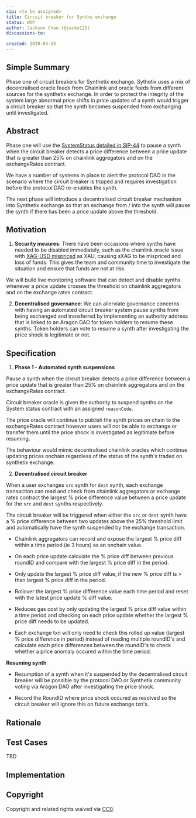 ```yaml
---
sip: <to be assigned>
title: Circuit breaker for Synths exchange
status: WIP
author: Jackson Chan (@jacko125)
discussions-to:

created: 2020-04-24
---
```


<!--You can leave these HTML comments in your merged SIP and delete the visible duplicate text guides, they will not appear and may be helpful to refer to if you edit it again. This is the suggested template for new SIPs. Note that an SIP number will be assigned by an editor. When opening a pull request to submit your SIP, please use an abbreviated title in the filename, `sip-draft_title_abbrev.md`. The title should be 44 characters or less.-->

## Simple Summary
<!--"If you can't explain it simply, you don't understand it well enough." Provide a simplified and layman-accessible explanation of the SIP.-->
Phase one of circuit breakers for Synthetix exchange. Sythetix uses a mix of decentralised oracle feeds from Chainlink and oracle feeds from different sources for the synthetix exchange. In order to protect the integrity of the system large abnormal price shifts in price updates of a synth would trigger a circuit breaker so that the synth becomes suspended from exchanging until investigated.

## Abstract
<!--A short (~200 word) description of the technical issue being addressed.-->
Phase one will use the [SystemStatus detailed in SIP-44](./sip-44.md) to pause a synth when the circuit breaker detects a price difference between a price update that is greater than 25% on chainlink aggregators and on the exchangeRates contract.

We have a number of systems in place to alert the protocol DAO in the scenario where the circuit breaker is tripped and requires investigation before the protocol DAO re-enables the synth.

The next phase will introduce a decentralised circuit breaker mechanism into Synthetix exchange so that an exchange from / into the synth will pause the synth if there has been a price update above the threshold.

## Motivation
<!--The motivation is critical for SIPs that want to change Synthetix. It should clearly explain why the existing protocol specification is inadequate to address the problem that the SIP solves. SIP submissions without sufficient motivation may be rejected outright.-->

1. **Security meaures**: There have been occasions where synths have needed to be disabled immediately, such as the chainlink oracle issue with [XAG-USD mispriced](https://blog.synthetix.io/update-on-xag-pricing-incident) as XAU, causing sXAG to be mispriced and loss of funds. This gives the team and community time to investigate the situation and ensure that funds are not at risk.

We will build live monitoring software that can detect and disable synths whenever a price update crosses the threshold on chainlink aggregators and on the exchange rates contract.

2. **Decentralised governance**: We can allerviate governance concerns with having an automated circuit breaker system pause synths from being exchanged and transferred by implementing an authority address that is linked to an Aragon DAO for token holders to resume these synths. Token holders can vote to resume a synth after investigating the price shock is legitimate or not.

## Specification
<!--The technical specification should describe the syntax and semantics of any new feature.-->

1. **Phase 1 - Automated synth suspensions**

Pause a synth when the circuit breaker detects a price difference between a price update that is greater than 25% on chainlink aggregators and on the exchangeRates contract.

Circuit breaker oracle is given the authority to suspend synths on the System status contract with an assigned `reasonCode`.

The price oracle will continue to publish the synth prices on chain to the exchangeRates contract however users will not be able to exchange or transfer them until the price shock is investigated as legitimate before resuming.

The behaviour would mimic decentralised chainlink oracles which continue updating prices onchain regardless of the status of the synth's traded on synthetix exchange.

2. **Decentralised circuit breaker**

When a user exchanges `src` synth for `dest` synth, each exchange transaction can read and check from chainlink aggregators or exchange rates contract the largest % price difference value between a price update for the `src` and `dest` synths respectively.

The circuit breaker will be triggered when either the `src` or `dest` synth have a % price difference between two updates above the 25% threshold limit and automatically have the synth suspended by the exchange transaction.

- Chainlink aggregators can record and expose the largest % price diff within a time period (ie 3 hours) as an onchain value.
- On each price update calculate the % price diff between previous roundID and compare with the largest % price diff in the period.

- Only update the largest % price diff value, if the new % price diff is > than largest % price diff in the period.

- Rollover the largest % price difference value each time period and reset with the latest price update % diff value.

- Reduces gas cost by only updating the largest % price diff value within a time period and checking on each price update whether the largest % price diff needs to be updated.

- Each exchange txn will only need to check this rolled up value (largest % price difference in period) instead of reading multiple roundID's and calculate each price differences between the roundID's to check whether a price anomaly occured within the time period.

**Resuming synth**

- Resumption of a synth when it's suspended by the decentralised circuit breaker will be possible by the protocol DAO or Synthetix community voting via Aragon DAO after investigating the price shock.

- Record the RoundID where price shock occured as resolved so the circuit breaker will ignore this on future exchange txn's.

## Rationale
<!--The rationale fleshes out the specification by describing what motivated the design and why particular design decisions were made. It should describe alternate designs that were considered and related work, e.g. how the feature is supported in other languages. The rationale may also provide evidence of consensus within the community, and should discuss important objections or concerns raised during discussion.-->

## Test Cases
<!--Test cases for an implementation are mandatory for SIPs but can be included with the implementation..-->
TBD

## Implementation
<!--The implementations must be completed before any SIP is given status "Implemented", but it need not be completed before the SIP is "Approved". While there is merit to the approach of reaching consensus on the specification and rationale before writing code, the principle of "rough consensus and running code" is still useful when it comes to resolving many discussions of API details.-->

## Copyright
Copyright and related rights waived via [CC0](https://creativecommons.org/publicdomain/zero/1.0/).
